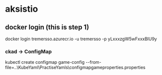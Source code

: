 # aksistio

## docker login (this is step 1)
docker login tremersso.azurecr.io -u tremersso -p yLxxxzgW5wFxxxBlU9y

### ckad -> ConfigMap

kubectl create configmap game-config --from-file=..\KubeYaml\PractiseYamls\configmapgameproperties.properties